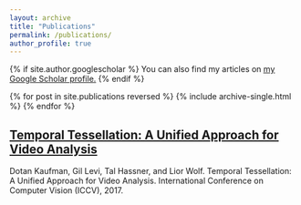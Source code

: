 ```yaml
---
layout: archive
title: "Publications"
permalink: /publications/
author_profile: true
---
```


{% if site.author.googlescholar %}
  You can also find my articles on <u><a href="{{site.author.googlescholar}}">my Google Scholar profile</a>.</u>
{% endif %}


{% for post in site.publications reversed %}
  {% include archive-single.html %}
{% endfor %}


## [Temporal Tessellation: A Unified Approach for Video Analysis](https://talhassner.github.io/home/publication/2017_ICCV_2)
Dotan Kaufman, Gil Levi, Tal Hassner, and Lior Wolf. Temporal Tessellation: A Unified Approach for Video Analysis. International Conference on Computer Vision (ICCV), 2017.

